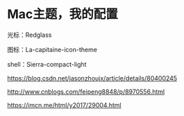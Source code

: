 # Mac主题，我的配置

光标：Redglass

图标：La-capitaine-icon-theme

shell：Sierra-compact-light

<https://blog.csdn.net/jasonzhoujx/article/details/80400245>

http://www.cnblogs.com/feipeng8848/p/8970556.html

<https://imcn.me/html/y2017/29004.html>

